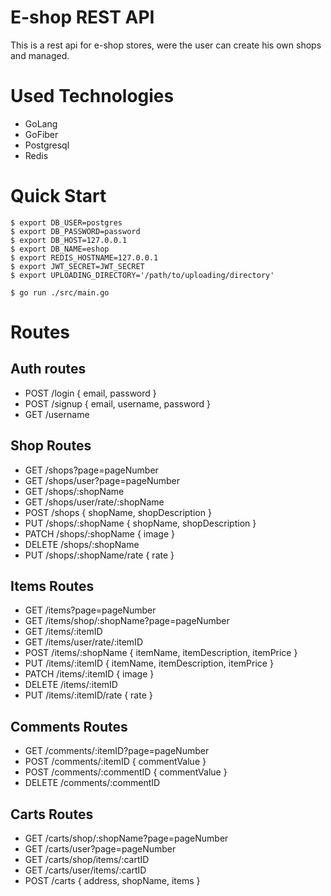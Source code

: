 # E-shop REST API

This is a rest api for e-shop stores, were the user can create his own shops and managed.

# Used Technologies

- GoLang
- GoFiber
- Postgresql
- Redis

# Quick Start

```console
$ export DB_USER=postgres
$ export DB_PASSWORD=password
$ export DB_HOST=127.0.0.1
$ export DB_NAME=eshop
$ export REDIS_HOSTNAME=127.0.0.1
$ export JWT_SECRET=JWT_SECRET
$ export UPLOADING_DIRECTORY='/path/to/uploading/directory'

$ go run ./src/main.go
```

# Routes

## Auth routes

- POST    /login    { email, password }
- POST    /signup   { email, username, password }
- GET     /username

## Shop Routes

- GET     /shops?page=pageNumber
- GET     /shops/user?page=pageNumber
- GET     /shops/:shopName
- GET     /shops/user/rate/:shopName
- POST    /shops            { shopName, shopDescription }
- PUT     /shops/:shopName  { shopName, shopDescription }
- PATCH   /shops/:shopName  { image }
- DELETE  /shops/:shopName
- PUT     /shops/:shopName/rate { rate }

## Items Routes

- GET     /items?page=pageNumber
- GET     /items/shop/:shopName?page=pageNumber
- GET     /items/:itemID
- GET     /items/user/rate/:itemID
- POST    /items/:shopName  { itemName, itemDescription, itemPrice }
- PUT     /items/:itemID    { itemName, itemDescription, itemPrice }
- PATCH   /items/:itemID    { image }
- DELETE  /items/:itemID
- PUT     /items/:itemID/rate { rate }

## Comments Routes

- GET     /comments/:itemID?page=pageNumber
- POST    /comments/:itemID       { commentValue }
- POST    /comments/:commentID    { commentValue }
- DELETE  /comments/:commentID

## Carts Routes

- GET     /carts/shop/:shopName?page=pageNumber
- GET     /carts/user?page=pageNumber
- GET     /carts/shop/items/:cartID
- GET     /carts/user/items/:cartID
- POST    /carts  { address, shopName, items }
